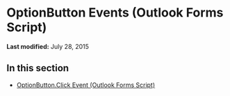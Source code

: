 
# OptionButton Events (Outlook Forms Script)

 **Last modified:** July 28, 2015


## In this section


-  [OptionButton.Click Event (Outlook Forms Script)](96bb2ed3-ded1-86e2-f39d-2d651f160ce4.md)
    
